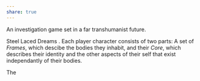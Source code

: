 ```yaml
---
share: true
---
```

An investigation game set in a far transhumanist future.

Steel Laced Dreams . Each player character consists of two parts: A set of *Frames*, which descibe the bodies they inhabit, and their *Core*, which describes their identity and the other aspects of their self that exist independantly of their bodies.

The